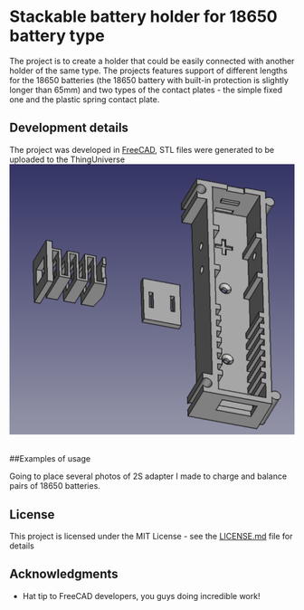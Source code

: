 # Stackable battery holder for 18650 battery type

The project is to create a holder that could be easily connected with another holder of the same type. The projects features support of different lengths for the 18650 batteries (the 18650 battery with built-in protection is slightly longer than 65mm) and two types of the contact plates - the simple fixed one and the plastic spring contact plate.

## Development details

The project was developed in [FreeCAD](https://www.freecadweb.org/), STL files were generated to be uploaded to the ThingUniverse
![](./view_in_freecad.png?raw=true)
<br />
<br />

##Examples of usage

Going to place several photos of 2S adapter I made to charge and balance pairs of 18650 batteries.

## License

This project is licensed under the MIT License - see the [LICENSE.md](LICENSE.md) file for details


## Acknowledgments

* Hat tip to FreeCAD developers, you guys doing incredible work!